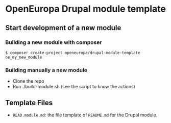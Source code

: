 # OpenEuropa Drupal module template

## Start development of a new module

### Building a new module with composer
```
$ composer create-project openeuropa/drupal-module-template oe_my_new_module
```

### Building manually a new module
- Clone the repo
- Run ./build-module.sh (see the script to know the actions)

## Template Files
- ```READ.module.md```: the file template of ```README.md``` for the Drupal
  module.
